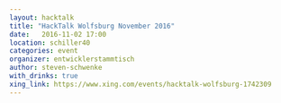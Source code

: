 ```yaml
---
layout: hacktalk
title: "HackTalk Wolfsburg November 2016"
date:   2016-11-02 17:00
location: schiller40
categories: event
organizer: entwicklerstammtisch
author: steven-schwenke
with_drinks: true
xing_link: https://www.xing.com/events/hacktalk-wolfsburg-1742309
---
```

